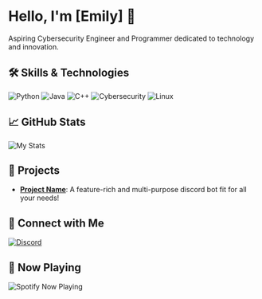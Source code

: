 # Hello, I'm [Emily] 👋

Aspiring Cybersecurity Engineer and Programmer dedicated to technology and innovation.

## 🛠 Skills & Technologies

![Python](https://img.shields.io/badge/Python-000?style=flat&logo=python)
![Java](https://img.shields.io/badge/Java-000?style=flat&logo=java)
![C++](https://img.shields.io/badge/C++?style=flat&logo=cplusplus)
![Cybersecurity](https://img.shields.io/badge/Cybersecurity-000?style=flat&logo=cybersecurity)
![Linux](https://img.shields.io/badge/Linux-000?style=flat&logo=linux)

## 📈 GitHub Stats

![My Stats](https://github-readme-stats.vercel.app/api?username=yourusername&show_icons=true&hide_border=true&theme=graywhite)

## 🚀 Projects

- [**Project Name**]([https://github.com/yourusername/project-repo](https://cherubim.solutions/bytebun)): A feature-rich and multi-purpose discord bot fit for all your needs!

## 🔗 Connect with Me

[![Discord](https://img.shields.io/badge/Discord-000?style=flat&logo=discord)](https://discord.cpm/users/126353854429265922)

## 🎵 Now Playing

![Spotify Now Playing](https://spotify-now-playing-kappa.vercel.app/api/spotify)

